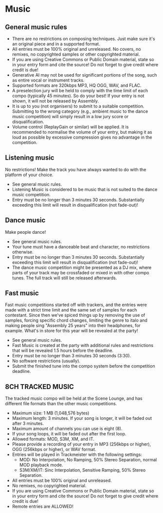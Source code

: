 # Music

## General music rules

- There are no restrictions on composing techniques. Just make sure it's an original piece and in a supported format.
- All entries must be 100% original and unreleased. No covers, no remixes, no copyrighted samples or other copyrighted material.
- If you are using Creative Commons or Public Domain material, state so in your entry form and cite the source! Do not forget to give credit where credit is due!
- Generative AI may not be used for significant portions of the song, such as entire vocal or instrument tracks.
- Supported formats are 320kbps MP3, HQ OGG, WAV, and FLAC.
- A preselection jury will be held to comply with the time limit of each compo (typically 45 minutes). So do your best! If your entry is not shown, it will not be released by Assembly.
- It is up to you (not organisers) to submit to a suitable competition. Submitting to the wrong category (e.g., ambient music to the dance music competition) will simply result in a low jury score or disqualification.
- Volume control (ReplayGain or similar) will be applied. It is recommended to normalise the volume of your entry, but making it as loud as possible by excessive compression gives no advantage in the competition.

## Listening music

No restrictions! Make the track you have always wanted to do with the platform of your choice.
- See general music rules.
- Listening Music is considered to be music that is not suited to the dance music competition.
- Entry must be no longer than 3 minutes 30 seconds. Substantially exceeding this limit will result in disqualification (not fade-out)!

## Dance music

Make people dance!
- See general music rules.
- Your tune must have a danceable beat and character, no restrictions otherwise.
- Entry must be no longer than 3 minutes 30 seconds. Substantially exceeding this limit will result in disqualification (not fade-out)!
- The dance music competition might be presented as a DJ mix, where parts of your track may be crossfaded or mixed in with other compo tunes. The full track will still be released afterwards.

## Fast music

Fast music competitions started off with trackers, and the entries were made with a strict time limit and the same set of samples for each contestant. Since then we've spiced things up by removing the use of samples, forcing specific chord changes, limiting the genre to italo and making people sing "Assembly 25 years" into their headphones, for example. What's in store for this year will be revealed at the party!
- See general music rules.
- Fast Music is created at the party with additional rules and restrictions that will be revealed 1.5 hours before the deadline.
- Entry must be no longer than 3 minutes 30 seconds (3:30).
- No software restrictions (usually).
- Submit the finished tune into the compo system before the competition deadline.

## 8CH TRACKED MUSIC

The tracked music compo will be held at the Scene Lounge, and has different file formats than the other music competitions.
- Maximum size: 1 MB (1,048,576 bytes)
- Maximum length: 3 minutes. If your song is longer, it will be faded out after 3 minutes.
- Maximum amount of channels you can use is eight (8).
- If your song loops, it will be faded out after the first loop.
- Allowed formats: MOD, S3M, XM, and IT.
- Please provide a recording of your entry in MP3 (256kbps or higher), OGG (256kbps or higher), or WAV format.
- Entries will be played in Trackmeister with the following settings:
  - MOD: No Interpolation, No Ramping, 50% Stereo Separation, normal MOD playback mode.
  - S3M/XM/IT: Sinc Interpolation, Sensitive Ramping, 50% Stereo Separation.
- All entries must be 100% original and unreleased.
- No remixes, no copyrighted material.
- If you are using Creative Commons or Public Domain material, state so in your entry form and cite the source! Do not forget to give credit where credit is due!
- Remote entries are ALLOWED!